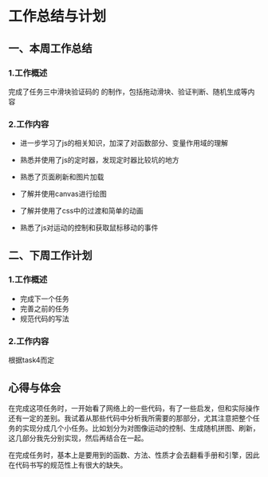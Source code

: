 # 工作总结与计划

## 一、本周工作总结

### 1.工作概述

完成了任务三中滑块验证码的 的制作，包括拖动滑块、验证判断、随机生成等内容

### 2.工作内容

- 进一步学习了js的相关知识，加深了对函数部分、变量作用域的理解

- 熟悉并使用了js的定时器，发现定时器比较坑的地方

- 熟悉了页面刷新和图片加载

- 了解并使用canvas进行绘图

- 了解并使用了css中的过渡和简单的动画

- 熟悉了js对运动的控制和获取鼠标移动的事件

  ## 

## 二、下周工作计划

### 1.工作概述

- 完成下一个任务
- 完善之前的任务
- 规范代码的写法

### 2.工作内容

根据task4而定

## 心得与体会

在完成这项任务时，一开始看了网络上的一些代码，有了一些启发，但和实际操作还有一定的差别。我试着从那些代码中分析我所需要的那部分，尤其注意把整个任务的实现分成几个小任务。比如划分为对图像运动的控制、生成随机拼图、刷新，这几部分我先分别实现，然后再结合在一起。

在完成任务时，基本上是要用到的函数、方法、性质才会去翻看手册和引擎，因此在代码书写的规范性上有很大的缺失。

